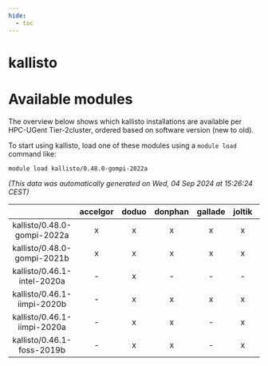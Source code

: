 ```yaml
---
hide:
  - toc
---
```


kallisto
========

# Available modules


The overview below shows which kallisto installations are available per HPC-UGent Tier-2cluster, ordered based on software version (new to old).

To start using kallisto, load one of these modules using a `module load` command like:

```shell
module load kallisto/0.48.0-gompi-2022a
```

*(This data was automatically generated on Wed, 04 Sep 2024 at 15:26:24 CEST)*  

| |accelgor|doduo|donphan|gallade|joltik|shinx|skitty|
| :---: | :---: | :---: | :---: | :---: | :---: | :---: | :---: |
|kallisto/0.48.0-gompi-2022a|x|x|x|x|x|-|x|
|kallisto/0.48.0-gompi-2021b|x|x|x|x|x|-|x|
|kallisto/0.46.1-intel-2020a|-|x|-|-|-|-|-|
|kallisto/0.46.1-iimpi-2020b|-|x|x|x|x|-|x|
|kallisto/0.46.1-iimpi-2020a|-|x|x|-|x|-|x|
|kallisto/0.46.1-foss-2019b|-|x|x|-|x|-|x|
